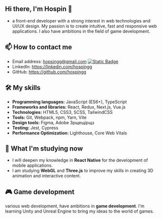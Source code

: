 ## Hi there, I'm Hospin 👋
- a front-end developer with a strong interest in web technologies and UI/UX design. My passion is to create intuitive, fast and responsive web applications. I also have ambitions in the field of game development.

## 📫 How to contact me

- Email address: hopsingg@gmail.com
[![Static Badge](https://img.shields.io/badge/React?logo=react)](https://linkedin.com/hospingg)
- LinkedIn: https://linkedin.com/hospingg
- GitHub: https://github.com/hospingg

## 🛠️ My skills

- **Programming languages:** JavaScript (ES6+), TypeScript
- **Frameworks and libraries:** React, Redux, Next.js, Vue.js
- **Technologies:** HTML5, CSS3, SCSS, TailwindCSS
- **Tools:** Git, Webpack, npm, Yarn, Vite
- **Design tools:** Figma, Adobe Зрщещірщз
- **Testing:** Jest, Cypress
- **Performance Optimization:** Lighthouse, Core Web Vitals

## 🌱 What I'm studying now

- I will deepen my knowledge in **React Native** for the development of mobile applications.
- I am studying **WebGL** and **Three.js** to improve my skills in creating 3D animation and interactive content.

## 🎮 Game development

various web development, have ambitions in **game development**. I'm learning Unity and Unreal Engine to bring my ideas to the world of games.

